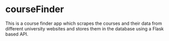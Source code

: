 # courseFinder

This is a course finder app which scrapes the courses and their data from different university websites and stores them in the database using a Flask based API.

